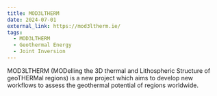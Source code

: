 ```yaml
---
title: MOD3LTHERM
date: 2024-07-01
external_link: https://mod3ltherm.ie/
tags:
  - MOD3LTHERM
  - Geothermal Energy
  - Joint Inversion
---
```


MOD3LTHERM (MODelling the 3D thermal and Lithospheric Structure of geoTHERMal regions) is a new project which aims to develop new workflows to assess the geothermal potential of regions worldwide.

<!--more-->
